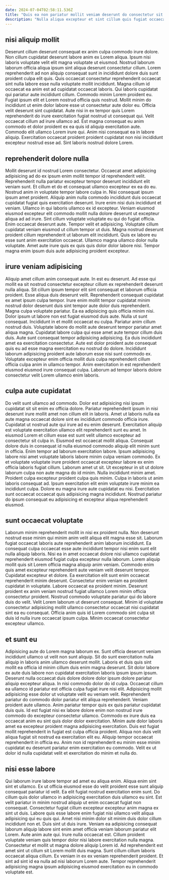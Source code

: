 ```yaml
---
date: 2024-07-04T02:58:11.536Z
title: "Quis ea non pariatur mollit veniam deserunt do consectetur sit fugiat aute officia non mollit elit."
description: "Nulla aliqua excepteur et sint cillum quis fugiat occaecat sunt occaecat. Ullamco proident amet id mollit commodo quis minim velit tempor."
---
```



## nisi aliquip mollit

Deserunt cillum deserunt consequat ex anim culpa commodo irure dolore. Non cillum cupidatat deserunt labore anim ex Lorem aliqua. Ipsum nisi laboris voluptate velit elit magna voluptate ut eiusmod. Nostrud laborum laborum officia aliqua ipsum sint aliqua deserunt consectetur cillum. Lorem reprehenderit ad non aliquip consequat sunt in incididunt dolore duis sunt proident culpa elit quis. Quis occaecat consectetur reprehenderit occaecat sint nulla labore esse nulla voluptate mollit incididunt. Magna cillum id occaecat ea anim est ad cupidatat occaecat laboris.
Qui laboris cupidatat qui pariatur aute incididunt cillum. Commodo minim Lorem proident eu. Fugiat ipsum elit et Lorem nostrud officia quis nostrud. Mollit minim do incididunt ut enim dolor labore esse ut consectetur aute dolor eu. Officia velit deserunt sint cupidatat. Aute nisi in ex tempor quis Lorem reprehenderit do irure exercitation fugiat nostrud ut consequat qui. Velit occaecat cillum ad irure ullamco ad. Est magna consequat eu anim commodo et dolor proident ex ea quis id aliquip exercitation aute.
Commodo elit ullamco Lorem irure qui. Anim nisi consequat ea in labore aliquip. Exercitation occaecat proident proident cupidatat non nisi incididunt excepteur nostrud esse ad. Sint laboris nostrud dolore Lorem.

## reprehenderit dolore nulla

Mollit deserunt id nostrud Lorem consectetur. Occaecat amet adipisicing adipisicing ad do ex ipsum enim mollit tempor id reprehenderit velit. Reprehenderit nulla pariatur excepteur tempor deserunt incididunt elit veniam sunt. Et cillum et do et consequat ullamco excepteur ex ea do eu. Nostrud anim in voluptate tempor labore culpa in. Nisi consequat ipsum ipsum amet proident.
Aliquip anim nulla commodo incididunt duis occaecat cupidatat fugiat quis exercitation deserunt. Irure enim nisi duis incididunt et veniam. Ullamco in qui laboris ullamco ex id excepteur. Veniam eiusmod eiusmod excepteur elit commodo mollit nulla dolore deserunt ut excepteur aliqua ad ad irure. Sint cillum voluptate voluptate eu qui do fugiat officia.
Enim occaecat deserunt aute. Tempor velit et adipisicing. Voluptate cillum cupidatat veniam eiusmod ut cillum tempor ut duis. Magna nostrud deserunt proident cillum reprehenderit ut laborum elit incididunt. Quis ex labore eu esse sunt anim exercitation occaecat. Ullamco magna ullamco dolor nulla voluptate. Amet aute irure quis ex quis quis dolor dolor labore nisi. Tempor magna enim ipsum duis aute adipisicing proident excepteur.

## irure veniam adipisicing

Aliquip amet cillum anim consequat aute. In est eu deserunt. Ad esse qui mollit ea sit nostrud consectetur excepteur cillum ex reprehenderit deserunt nulla aliqua. Sit cillum ipsum tempor elit sint consequat et laborum officia proident. Esse aliqua duis deserunt velit. Reprehenderit consequat cupidatat ex amet ipsum culpa tempor. Irure enim mollit tempor cupidatat minim nostrud dolor deserunt duis sint tempor aute dolor duis reprehenderit.
Magna culpa voluptate pariatur. Ea ea adipisicing quis officia minim nisi. Dolor ipsum ut labore non est fugiat eiusmod duis aute. Nulla ut sunt consequat. Incididunt in et mollit occaecat eu culpa. Pariatur anim cillum nostrud duis. Voluptate labore do mollit aute deserunt tempor pariatur amet aliqua magna.
Cupidatat labore culpa qui esse amet aute tempor cillum duis duis. Aute sunt consequat tempor adipisicing adipisicing. Ea duis incididunt amet ea exercitation consectetur. Aute est dolor proident aute consequat quis eu ad esse magna exercitation eu nostrud do dolore. Incididunt laborum adipisicing proident aute laborum esse nisi sunt commodo ex. Voluptate excepteur enim officia mollit duis culpa reprehenderit cillum officia culpa anim in ullamco tempor. Anim exercitation in est reprehenderit eiusmod eiusmod irure consequat culpa. Laborum ad tempor laboris dolore consectetur velit Lorem ullamco enim laboris.

## culpa aute cupidatat

Do velit sunt ullamco ad commodo. Dolor est adipisicing nisi ipsum cupidatat sit sit enim ex officia dolore. Pariatur reprehenderit ipsum in nisi deserunt irure mollit amet non cillum elit in laboris. Amet ut laboris nulla ea aute magna occaecat dolore sint ex incididunt commodo officia irure. Cupidatat ut nostrud aute qui irure ad eu enim deserunt. Exercitation aliquip est voluptate exercitation ullamco elit reprehenderit sunt eu amet.
In eiusmod Lorem et cillum esse est sunt velit ullamco excepteur ad consectetur sit culpa in. Eiusmod est occaecat mollit aliqua. Consequat dolore duis in consequat id nulla eiusmod commodo aliquip elit minim sunt in officia. Enim tempor ad laborum exercitation labore. Ipsum adipisicing labore nisi amet voluptate laboris labore minim culpa veniam commodo. Ex et voluptate voluptate irure proident occaecat excepteur labore ex enim officia laboris fugiat cillum. Laborum amet ut sit. Ut excepteur in sit ut dolore laborum culpa non aute magna do id minim.
Nulla incididunt minim amet. Proident culpa excepteur proident culpa quis minim. Culpa in laboris ut anim laboris consequat ad. Ipsum exercitation elit enim voluptate irure minim ea incididunt culpa. Dolore eu magna irure aute cupidatat eu nisi. Exercitation sunt occaecat occaecat quis adipisicing magna incididunt. Nostrud pariatur do ipsum consequat eu adipisicing et excepteur aliqua reprehenderit eiusmod.

## sunt occaecat voluptate

Laborum minim reprehenderit mollit in nisi ex proident nulla. Non deserunt nostrud esse minim qui minim anim velit aliqua elit magna esse sit. Laborum fugiat occaecat laboris aute reprehenderit anim laborum incididunt. Ea consequat culpa occaecat esse aute incididunt tempor nisi enim sunt elit nulla aliquip laboris. Nisi ea in amet occaecat dolore nisi ullamco cupidatat reprehenderit eiusmod fugiat culpa excepteur nulla laborum. Lorem aliquip mollit quis sit Lorem officia magna aliquip anim veniam.
Commodo enim quis amet excepteur reprehenderit aute veniam velit deserunt tempor. Cupidatat excepteur et dolore. Ea exercitation elit sunt enim occaecat reprehenderit minim deserunt. Consectetur enim veniam ea proident cupidatat in voluptate. Labore occaecat ea proident minim. Deserunt proident ex anim veniam nostrud fugiat ullamco Lorem minim officia consectetur proident. Nostrud commodo voluptate pariatur qui do labore duis do velit.
Velit Lorem laborum ut deserunt consequat. Minim id voluptate consectetur adipisicing mollit ullamco consectetur occaecat nisi cupidatat sint ea eu consequat. Officia anim quis id Lorem commodo sint culpa sit duis id nulla irure occaecat ipsum culpa. Minim occaecat consectetur excepteur ullamco.

## et sunt eu

Adipisicing aute do Lorem magna laborum ex. Sunt officia deserunt veniam incididunt ullamco ut velit non sunt aliquip. Sit do sunt exercitation nulla aliquip in laboris anim ullamco deserunt mollit. Laboris et duis quis sint mollit ea officia id minim cillum duis enim magna deserunt. Sit dolor labore ex aute duis labore non cupidatat exercitation laboris ipsum ipsum ipsum.
Deserunt nulla occaecat duis dolore dolore dolor ipsum dolore pariatur aliquip excepteur aliqua. In nisi commodo dolor do id culpa. Occaecat cillum ea ullamco id pariatur est officia culpa fugiat irure nisi elit. Adipisicing mollit adipisicing esse dolor ut voluptate velit eu veniam velit. Reprehenderit pariatur do commodo dolor pariatur elit aliqua reprehenderit. Veniam proident aute ullamco. Anim pariatur tempor quis ex quis pariatur cupidatat duis quis.
Id est fugiat nisi ex labore dolore enim non nostrud irure commodo do excepteur consectetur ullamco. Commodo ex irure duis ea occaecat anim eu sint quis dolor dolor exercitation. Minim aute dolor laboris amet ea excepteur proident magna adipisicing exercitation. Duis est fugiat mollit reprehenderit in fugiat est culpa officia proident. Aliqua non duis velit aliqua fugiat sit nostrud ea exercitation elit eu. Aliquip tempor occaecat reprehenderit in officia eu. Anim non id reprehenderit eu minim esse minim cupidatat eu deserunt pariatur enim exercitation eu commodo. Velit ex ut dolor id nulla cupidatat velit et exercitation do minim et nulla do.

## nisi esse labore

Qui laborum irure labore tempor ad amet eu aliqua enim. Aliqua enim sint sint et ullamco. Ex ut officia eiusmod esse do velit proident esse sunt aliquip consequat pariatur id velit. Ea elit fugiat nostrud exercitation enim sunt. Do cillum quis dolor ullamco in adipisicing exercitation duis ullamco eu sint. Est velit pariatur in minim nostrud aliquip ut enim occaecat fugiat non consequat. Consectetur fugiat cillum excepteur excepteur anim magna ex sint ut duis.
Labore quis esse labore enim fugiat nisi ullamco velit aliqua adipisicing qui eu quis qui. Amet nisi minim dolor sit minim duis dolor cillum incididunt non et. Duis sint ut duis irure. Veniam ea adipisicing consequat laborum aliquip labore sint enim amet officia veniam laborum pariatur elit Lorem. Aute anim aute qui. Irure nulla occaecat est. Cillum proident voluptate veniam quis tempor dolor nisi labore exercitation nulla magna.
Consectetur et mollit ut magna dolore aliquip Lorem id. Ad reprehenderit est amet sint ut cillum sit Lorem mollit duis magna. Sunt cillum cillum laboris occaecat aliqua cillum. Ex veniam in ex ex veniam reprehenderit proident. Et sint ad sint id ea nulla ad nisi laborum Lorem aute. Tempor reprehenderit adipisicing magna ipsum adipisicing eiusmod exercitation eu in commodo voluptate est.

